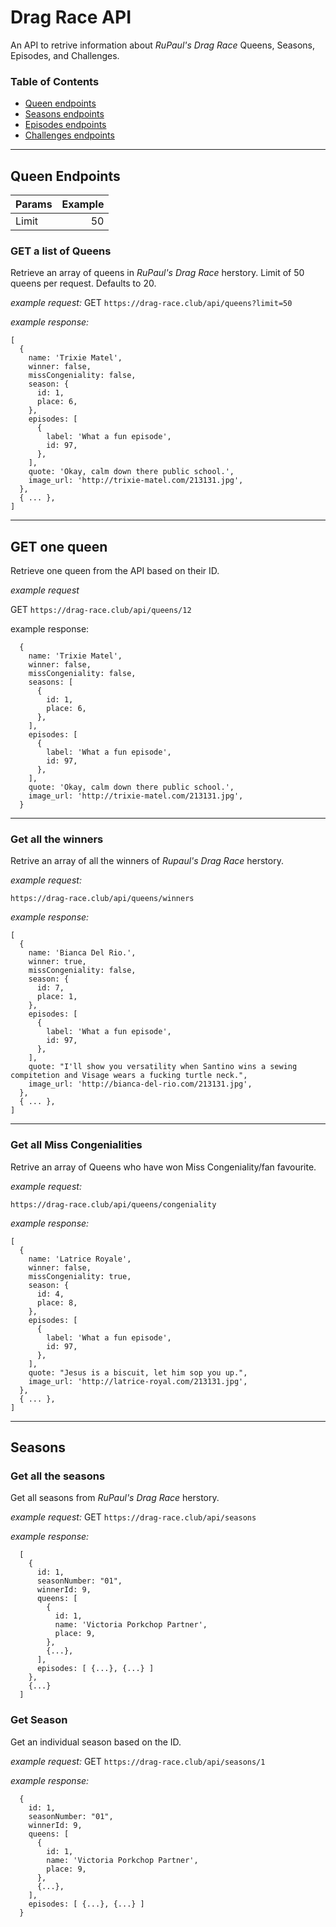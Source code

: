 # Drag Race API

An API to retrive information about _RuPaul's Drag Race_ Queens, Seasons, Episodes, and Challenges.

### Table of Contents
- <a href="#queens">Queen endpoints</a>
- <a href="#seasons">Seasons endpoints</a>
- <a href="#episodes">Episodes endpoints</a>
- <a href="#challenges">Challenges endpoints</a>

---

<h2 id="queens">Queen Endpoints</h2>

|Params |Example |
|-|-:|
|Limit |50|

### GET a list of Queens
Retrieve an array of queens in _RuPaul's Drag Race_ herstory. Limit of 50 queens per request. Defaults to 20.

_example request:_
GET `https://drag-race.club/api/queens?limit=50`

_example response:_
```JS
[
  {
    name: 'Trixie Matel',
    winner: false,
    missCongeniality: false,
    season: {
      id: 1,
      place: 6,
    },
    episodes: [
      {
        label: 'What a fun episode',
        id: 97,
      },
    ],
    quote: 'Okay, calm down there public school.',
    image_url: 'http://trixie-matel.com/213131.jpg',
  },
  { ... },
]
```
---
## GET one queen
Retrieve one queen from the API based on their ID.

_example request_

GET `https://drag-race.club/api/queens/12`

example response:
```JS
  {
    name: 'Trixie Matel',
    winner: false,
    missCongeniality: false,
    seasons: [
      {
        id: 1,
        place: 6,
      },
    ],
    episodes: [
      {
        label: 'What a fun episode',
        id: 97,
      },
    ],
    quote: 'Okay, calm down there public school.',
    image_url: 'http://trixie-matel.com/213131.jpg',
  }
```
___
### Get all the winners

Retrive an array of all the winners of _Rupaul's Drag Race_ herstory.

_example request:_

`https://drag-race.club/api/queens/winners`

_example response:_
```JS
[
  {
    name: 'Bianca Del Rio.',
    winner: true,
    missCongeniality: false,
    season: {
      id: 7,
      place: 1,
    },
    episodes: [
      {
        label: 'What a fun episode',
        id: 97,
      },
    ],
    quote: "I'll show you versatility when Santino wins a sewing compitetion and Visage wears a fucking turtle neck.",
    image_url: 'http://bianca-del-rio.com/213131.jpg',
  },
  { ... },
]
```
___
### Get all Miss Congenialities

Retrive an array of Queens who have won Miss Congeniality/fan favourite.

_example request:_

`https://drag-race.club/api/queens/congeniality`

_example response:_
```JS
[
  {
    name: 'Latrice Royale',
    winner: false,
    missCongeniality: true,
    season: {
      id: 4,
      place: 8,
    },
    episodes: [
      {
        label: 'What a fun episode',
        id: 97,
      },
    ],
    quote: "Jesus is a biscuit, let him sop you up.",
    image_url: 'http://latrice-royal.com/213131.jpg',
  },
  { ... },
]
```
___

<h2 id="seasons">Seasons</h2>

### Get all the seasons

Get all seasons from _RuPaul's Drag Race_ herstory.

_example request:_
GET `https://drag-race.club/api/seasons`

_example response:_
```JS
  [
    {
      id: 1,
      seasonNumber: "01",
      winnerId: 9,
      queens: [
        {
          id: 1,
          name: 'Victoria Porkchop Partner',
          place: 9,
        },
        {...},
      ],
      episodes: [ {...}, {...} ]
    },
    {...}
  ]
```

### Get Season

Get an individual season based on the ID.

_example request:_
GET `https://drag-race.club/api/seasons/1`

_example response:_
```JS
  {
    id: 1,
    seasonNumber: "01",
    winnerId: 9,
    queens: [
      {
        id: 1,
        name: 'Victoria Porkchop Partner',
        place: 9,
      },
      {...},
    ],
    episodes: [ {...}, {...} ]
  }
```